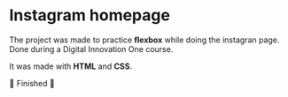 <h1>Instagram homepage</h1>
 

<p>The project was made to practice <b>flexbox</b> while doing the instagran page. Done during a Digital Innovation One course.

It was made with <b>HTML</b> and <b>CSS</b>.</p>

:construction: Finished :construction:
